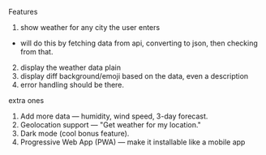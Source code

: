 Features 
1. show weather for any city the user enters
- will do this by fetching data from api, converting to json, then checking from that.
2. display the weather data plain
3. display diff background/emoji based on the data, even a description
4. error handling should be there.

extra ones 
1. Add more data — humidity, wind speed, 3-day forecast.
2. Geolocation support — "Get weather for my location."
3. Dark mode (cool bonus feature).
4. Progressive Web App (PWA) — make it installable like a mobile app
